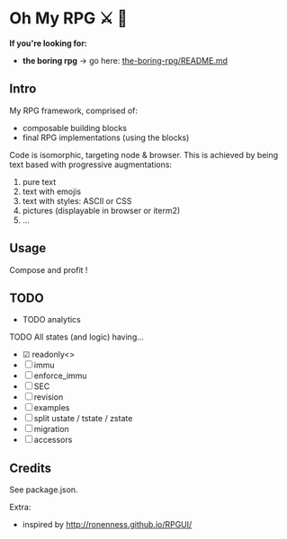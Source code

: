 # Oh My RPG ⚔ 👑

**If you're looking for:**
- **the boring rpg** → go here: [the-boring-rpg/README.md](../A-apps--core/the-boring-rpg/README.md)


## Intro

My RPG framework, comprised of:
* composable building blocks
* final RPG implementations (using the blocks)

Code is isomorphic, targeting node & browser. This is achieved by being text based with progressive augmentations:
1. pure text
1. text with emojis
1. text with styles: ASCII or CSS
1. pictures (displayable in browser or iterm2)
1. ...


## Usage
Compose and profit !


## TODO
* TODO analytics

TODO All states (and logic) having...
* ☑ readonly<>
* ☐ immu
* ☐ enforce_immu
* ☐ SEC
* ☐ revision
* ☐ examples
* ☐ split ustate / tstate / zstate
* ☐ migration
* ☐ accessors


## Credits
See package.json.

Extra:
- inspired by http://ronenness.github.io/RPGUI/
